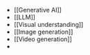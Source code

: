 - [[Generative AI]]
- [[LLM]]
- [[Visual understanding]]
- [[Image generation]]
- [[Video generation]]
-